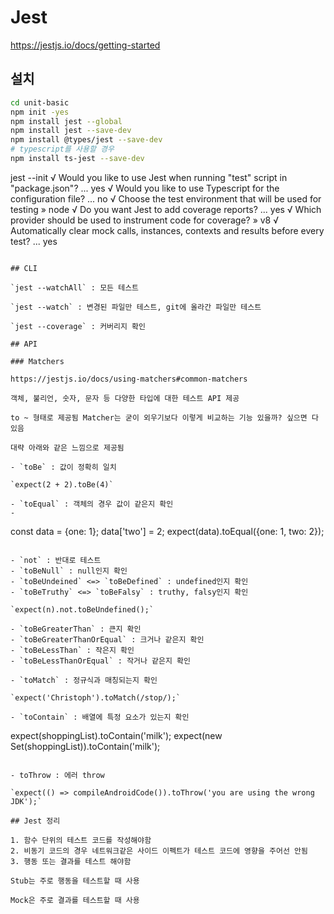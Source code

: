 # Jest

https://jestjs.io/docs/getting-started

## 설치

```bash
cd unit-basic
npm init -yes
npm install jest --global
npm install jest --save-dev
npm install @types/jest --save-dev
# typescript를 사용할 경우
npm install ts-jest --save-dev
```

jest --init
√ Would you like to use Jest when running "test" script in "package.json"? ... yes
√ Would you like to use Typescript for the configuration file? ... no
√ Choose the test environment that will be used for testing » node
√ Do you want Jest to add coverage reports? ... yes
√ Which provider should be used to instrument code for coverage? » v8
√ Automatically clear mock calls, instances, contexts and results before every test? ... yes

```

## CLI

`jest --watchAll` : 모든 테스트

`jest --watch` : 변경된 파일만 테스트, git에 올라간 파일만 테스트

`jest --coverage` : 커버리지 확인

## API

### Matchers

https://jestjs.io/docs/using-matchers#common-matchers

객체, 불리언, 숫자, 문자 등 다양한 타입에 대한 테스트 API 제공

to ~ 형태로 제공됨 Matcher는 굳이 외우기보다 이렇게 비교하는 기능 있을까? 싶으면 다 있음

대략 아래와 같은 느낌으로 제공됨

- `toBe` : 값이 정확히 일치

`expect(2 + 2).toBe(4)`

- `toEqual` : 객체의 경우 값이 같은지 확인
-

```

const data = {one: 1};
data['two'] = 2;
expect(data).toEqual({one: 1, two: 2});

```

- `not` : 반대로 테스트
- `toBeNull` : null인지 확인
- `toBeUndeined` <=> `toBeDefined` : undefined인지 확인
- `toBeTruthy` <=> `toBeFalsy` : truthy, falsy인지 확인

`expect(n).not.toBeUndefined();`

- `toBeGreaterThan` : 큰지 확인
- `toBeGreaterThanOrEqual` : 크거나 같은지 확인
- `toBeLessThan` : 작은지 확인
- `toBeLessThanOrEqual` : 작거나 같은지 확인

- `toMatch` : 정규식과 매칭되는지 확인

`expect('Christoph').toMatch(/stop/);`

- `toContain` : 배열에 특정 요소가 있는지 확인

```

expect(shoppingList).toContain('milk');
expect(new Set(shoppingList)).toContain('milk');

```

- toThrow : 에러 throw

`expect(() => compileAndroidCode()).toThrow('you are using the wrong JDK');`

## Jest 정리

1. 함수 단위의 테스트 코드를 작성해야함
2. 비동기 코드의 경우 네트워크같은 사이드 이펙트가 테스트 코드에 영향을 주어선 안됨
3. 행동 또는 결과를 테스트 해야함

Stub는 주로 행동을 테스트할 때 사용

Mock은 주로 결과를 테스트할 때 사용
```

